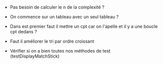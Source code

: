  - Pas besoin de calculer le n de la complexité ?
 - On commence sur un tableau avec un seul tableau ?
 - Dans est premier faut il mettre un cpt car on l'apelle et il y a une boucle cpt dedans ? 

 - Faut il améliorer le tri par ordre croissant 


  - Vérifier si on a bien toutes nos méthodes de test (testDisplayMatchStick)